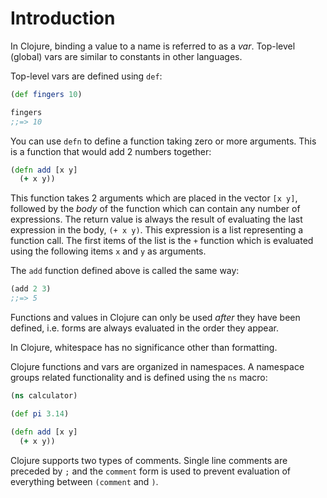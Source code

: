 # Introduction

In Clojure, binding a value to a name is referred to as a _var_. Top-level (global) vars are similar to constants in other languages.

Top-level vars are defined using `def`:

```clojure
(def fingers 10)

fingers
;;=> 10
```

You can use `defn` to define a function taking zero or more arguments. This is a function that would add 2 numbers together:

```clojure
(defn add [x y]
  (+ x y))
```

This function takes 2 arguments which are placed in the vector `[x y]`, followed by the *body* of the function which can contain any number of expressions. The return value is always the result of evaluating the last expression in the body, `(+ x y)`. This expression is a list representing a function call. The first items of the list is the `+` function which is evaluated using the following items `x` and `y` as arguments.

The `add` function defined above is called the same way:

```clojure
(add 2 3)
;;=> 5
```

Functions and values in Clojure can only be used _after_ they have been defined, i.e. forms are always evaluated in the order they appear.

In Clojure, whitespace has no significance other than formatting.

Clojure functions and vars are organized in namespaces. A namespace groups related functionality and is defined using the `ns` macro:

```clojure
(ns calculator)

(def pi 3.14)

(defn add [x y]
  (+ x y))
```

Clojure supports two types of comments. Single line comments are preceded by `;` and the `comment` form is used to prevent evaluation of everything between `(comment` and `)`.
